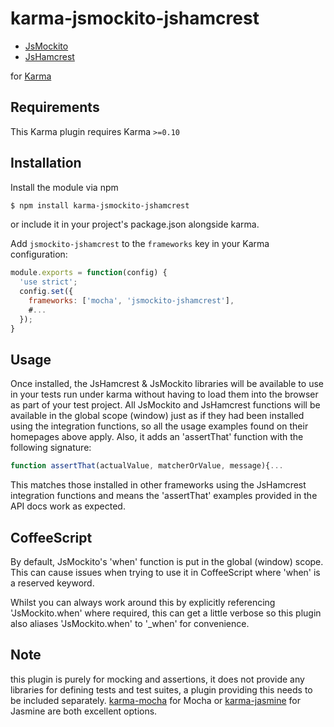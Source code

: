 
karma-jsmockito-jshamcrest
==========================

  * [JsMockito](http://jsmockito.org)
  * [JsHamcrest](http://www.danielfm.me/jshamcrest/)

for [Karma](http://karma-runner.github.io)

Requirements
------------

This Karma plugin requires Karma `>=0.10`

Installation
------------

Install the module via npm

```sh
$ npm install karma-jsmockito-jshamcrest
```

or include it in your project's package.json alongside karma.

Add `jsmockito-jshamcrest` to the `frameworks` key in your Karma configuration:

```js
module.exports = function(config) {
  'use strict';
  config.set({
    frameworks: ['mocha', 'jsmockito-jshamcrest'],
    #...
  });
}
```



Usage
-----

Once installed, the JsHamcrest & JsMockito libraries will be available to use in your tests run under karma without having to load them into the browser as part of your test project.
All JsMockito and JsHamcrest functions will be available in the global scope (window) just as if they had been installed using the integration functions, so all the usage examples found on their homepages above apply.
Also, it adds an 'assertThat' function with the following signature:

```js
function assertThat(actualValue, matcherOrValue, message){...
```

This matches those installed in other frameworks using the JsHamcrest integration functions and means the 'assertThat' examples provided in the API docs work as expected.

CoffeeScript
------------

By default, JsMockito's 'when' function is put in the global (window) scope. This can cause issues when trying to use it in CoffeeScript where 'when' is a reserved keyword. 

Whilst you can always work around this by explicitly referencing 'JsMockito.when' where required, this can get a little verbose so this plugin also aliases 'JsMockito.when' to '_when' for convenience.


Note
----

this plugin is purely for mocking and assertions, it does not provide any libraries for defining tests and test suites, a plugin providing this needs to be included separately. [karma-mocha](https://www.npmjs.org/package/karma-mocha) for Mocha or [karma-jasmine](https://www.npmjs.org/package/karma-jasmine) for Jasmine are both excellent options.